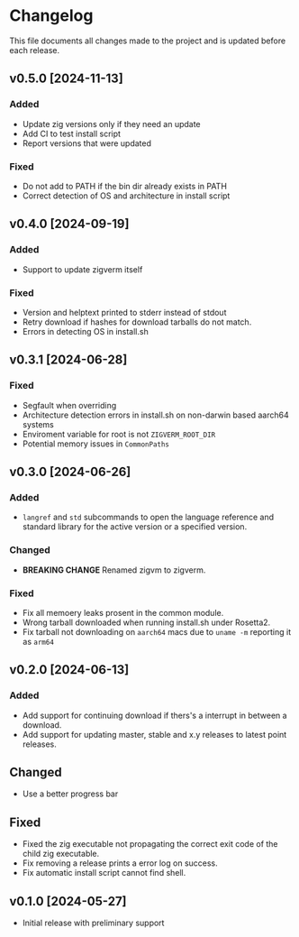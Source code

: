 # Changelog

This file documents all changes made to the project and is updated before each release.

## v0.5.0 [2024-11-13]

### Added

- Update zig versions only if they need an update
- Add CI to test install script
- Report versions that were updated

### Fixed

- Do not add to PATH if the bin dir already exists in PATH
- Correct detection of OS and architecture in install script

## v0.4.0 [2024-09-19]

### Added

- Support to update zigverm itself

### Fixed

- Version and helptext printed to stderr instead of stdout
- Retry download if hashes for download tarballs do not match.
- Errors in detecting OS in install.sh

## v0.3.1 [2024-06-28]

### Fixed

- Segfault when overriding
- Architecture detection errors in install.sh on non-darwin based aarch64 systems
- Enviroment variable for root is not `ZIGVERM_ROOT_DIR`
- Potential memory issues in `CommonPaths`

## v0.3.0 [2024-06-26]

### Added

- `langref` and `std` subcommands to open the language reference and standard library for the active version or
  a specified version.

### Changed

- **BREAKING CHANGE** Renamed zigvm to zigverm.

### Fixed

- Fix all memoery leaks prosent in the common module.
- Wrong tarball downloaded when running install.sh under Rosetta2.
- Fix tarball not downloading on `aarch64` macs due to `uname -m` reporting it as `arm64`

## v0.2.0 [2024-06-13]

### Added

- Add support for continuing download if thers's a interrupt in between a download.
- Add support for updating master, stable and x.y releases to latest point releases.

## Changed

- Use a better progress bar

## Fixed

- Fixed the zig executable not propagating the correct exit code of the child zig executable.
- Fix removing a release prints a error log on success.
- Fix automatic install script cannot find shell.

## v0.1.0 [2024-05-27]

- Initial release with preliminary support
